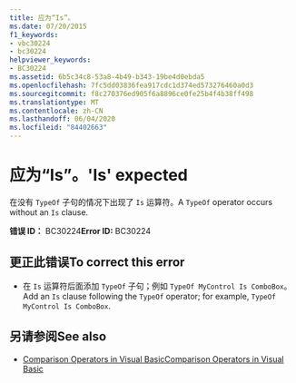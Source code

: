 ```yaml
---
title: 应为“Is”。
ms.date: 07/20/2015
f1_keywords:
- vbc30224
- bc30224
helpviewer_keywords:
- BC30224
ms.assetid: 6b5c34c8-53a8-4b49-b343-19be4d0ebda5
ms.openlocfilehash: 7fc5dd03836fea917cdc1d374ed573276460a0d3
ms.sourcegitcommit: f8c270376ed905f6a8896ce0fe25b4f4b38ff498
ms.translationtype: MT
ms.contentlocale: zh-CN
ms.lasthandoff: 06/04/2020
ms.locfileid: "84402663"
---
```

# <a name="is-expected"></a><span data-ttu-id="ade6a-102">应为“Is”。</span><span class="sxs-lookup"><span data-stu-id="ade6a-102">'Is' expected</span></span>
<span data-ttu-id="ade6a-103">在没有 `TypeOf` 子句的情况下出现了 `Is` 运算符。</span><span class="sxs-lookup"><span data-stu-id="ade6a-103">A `TypeOf` operator occurs without an `Is` clause.</span></span>  
  
 <span data-ttu-id="ade6a-104">**错误 ID：** BC30224</span><span class="sxs-lookup"><span data-stu-id="ade6a-104">**Error ID:** BC30224</span></span>  
  
## <a name="to-correct-this-error"></a><span data-ttu-id="ade6a-105">更正此错误</span><span class="sxs-lookup"><span data-stu-id="ade6a-105">To correct this error</span></span>  
  
- <span data-ttu-id="ade6a-106">在 `Is` 运算符后面添加 `TypeOf` 子句；例如 `TypeOf MyControl Is ComboBox`。</span><span class="sxs-lookup"><span data-stu-id="ade6a-106">Add an `Is` clause following the `TypeOf` operator; for example, `TypeOf MyControl Is ComboBox`.</span></span>  
  
## <a name="see-also"></a><span data-ttu-id="ade6a-107">另请参阅</span><span class="sxs-lookup"><span data-stu-id="ade6a-107">See also</span></span>

- [<span data-ttu-id="ade6a-108">Comparison Operators in Visual Basic</span><span class="sxs-lookup"><span data-stu-id="ade6a-108">Comparison Operators in Visual Basic</span></span>](../programming-guide/language-features/operators-and-expressions/comparison-operators.md)

